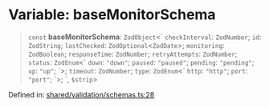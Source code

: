 # Variable: baseMonitorSchema

> `const` **baseMonitorSchema**: `ZodObject`\<\` `checkInterval`: `ZodNumber`; `id`: `ZodString`; `lastChecked`: `ZodOptional`\<`ZodDate`\>; `monitoring`: `ZodBoolean`; `responseTime`: `ZodNumber`; `retryAttempts`: `ZodNumber`; `status`: `ZodEnum`\<\` `down`: `"down"`; `paused`: `"paused"`; `pending`: `"pending"`; `up`: `"up"`; \`\>; `timeout`: `ZodNumber`; `type`: `ZodEnum`\<\` `http`: `"http"`; `port`: `"port"`; \`\>; \`, `$strip`\>

Defined in: [shared/validation/schemas.ts:28](https://github.com/Nick2bad4u/Uptime-Watcher/blob/dca5483e793478722cd3e6e125cafcec5fc771f0/shared/validation/schemas.ts#L28)
